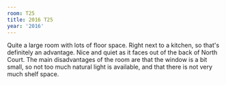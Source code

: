 ```yaml
---
room: T25
title: 2016 T25
year: '2016'
---
```


Quite a large room with lots of floor space. Right next to a kitchen, so that's definitely an advantage. Nice and quiet as it faces out of the back of North Court. The main disadvantages of the room are that the window is a bit small, so not too much natural light is available, and that there is not very much shelf space.